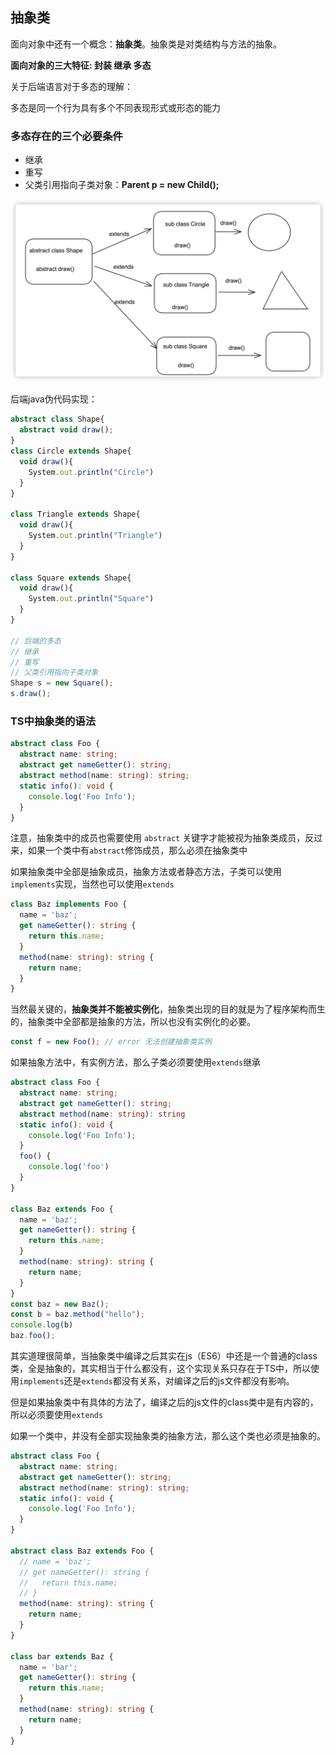 ## 抽象类

面向对象中还有一个概念：**抽象类**。抽象类是对类结构与方法的抽象。

**面向对象的三大特征: 封装 继承 多态**

关于后端语言对于多态的理解：

多态是同一个行为具有多个不同表现形式或形态的能力

### 多态存在的三个必要条件

- 继承
- 重写
- 父类引用指向子类对象：**Parent p = new Child();**

![image-20240305122653738](./assets/image-20240305122653738.png)

后端java伪代码实现：

```typescript
abstract class Shape{
  abstract void draw();
}
class Circle extends Shape{
  void draw(){
    System.out.println("Circle")
  }
}

class Triangle extends Shape{
  void draw(){
    System.out.println("Triangle")
  }
}

class Square extends Shape{
  void draw(){
    System.out.println("Square")
  }
}

// 后端的多态
// 继承
// 重写
// 父类引用指向子类对象
Shape s = new Square();
s.draw();
```

### TS中抽象类的语法



```typescript
abstract class Foo {
  abstract name: string;
  abstract get nameGetter(): string;
  abstract method(name: string): string;
  static info(): void {
    console.log('Foo Info');
  }
}
```

注意，抽象类中的成员也需要使用 `abstract` 关键字才能被视为抽象类成员，反过来，如果一个类中有`abstract`修饰成员，那么必须在抽象类中

如果抽象类中全部是抽象成员，抽象方法或者静态方法，子类可以使用`implements`实现，当然也可以使用`extends`

```typescript
class Baz implements Foo {
  name = 'baz';
  get nameGetter(): string {
    return this.name;
  }
  method(name: string): string {
    return name;
  }
}
```

当然最关键的，**抽象类并不能被实例化**，抽象类出现的目的就是为了程序架构而生的，抽象类中全部都是抽象的方法，所以也没有实例化的必要。

```typescript
const f = new Foo(); // error 无法创建抽象类实例
```



如果抽象方法中，有实例方法，那么子类必须要使用`extends`继承

```typescript
abstract class Foo {
  abstract name: string;
  abstract get nameGetter(): string;
  abstract method(name: string): string
  static info(): void {
    console.log('Foo Info');
  }
  foo() { 
    console.log('foo')
  }
}

class Baz extends Foo {
  name = 'baz';
  get nameGetter(): string {
    return this.name;
  }
  method(name: string): string {
    return name;
  }
}
const baz = new Baz();
const b = baz.method("hello");
console.log(b)
baz.foo();
```

其实道理很简单，当抽象类中编译之后其实在js（ES6）中还是一个普通的class类，全是抽象的，其实相当于什么都没有，这个实现关系只存在于TS中，所以使用`implements`还是`extends`都没有关系，对编译之后的js文件都没有影响。

但是如果抽象类中有具体的方法了，编译之后的js文件的class类中是有内容的，所以必须要使用`extends`

如果一个类中，并没有全部实现抽象类的抽象方法，那么这个类也必须是抽象的。

```typescript
abstract class Foo {
  abstract name: string;
  abstract get nameGetter(): string;
  abstract method(name: string): string;
  static info(): void {
    console.log('Foo Info');
  }
}

abstract class Baz extends Foo {
  // name = 'baz';
  // get nameGetter(): string {
  //   return this.name;
  // }
  method(name: string): string {
    return name;
  }
}

class bar extends Baz {
  name = 'bar';
  get nameGetter(): string {
    return this.name;
  }
  method(name: string): string {
    return name;
  }
}
```

